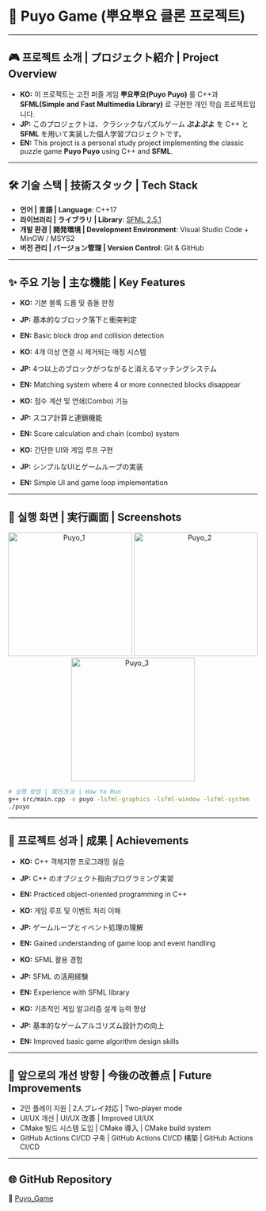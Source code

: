 # 📌 Puyo Game (뿌요뿌요 클론 프로젝트)

---

## 🎮 프로젝트 소개 | プロジェクト紹介 | Project Overview

* **KO:** 이 프로젝트는 고전 퍼즐 게임 **뿌요뿌요(Puyo Puyo)** 를 C++과 **SFML(Simple and Fast Multimedia Library)** 로 구현한 개인 학습 프로젝트입니다.
* **JP:** このプロジェクトは、クラシックなパズルゲーム **ぷよぷよ** を C++ と **SFML** を用いて実装した個人学習プロジェクトです。
* **EN:** This project is a personal study project implementing the classic puzzle game **Puyo Puyo** using C++ and **SFML**.

---

## 🛠 기술 스택 | 技術スタック | Tech Stack

* **언어 | 言語 | Language**: C++17
* **라이브러리 | ライブラリ | Library**: [SFML 2.5.1](https://www.sfml-dev.org/)
* **개발 환경 | 開発環境 | Development Environment**: Visual Studio Code + MinGW / MSYS2
* **버전 관리 | バージョン管理 | Version Control**: Git & GitHub

---

## ✨ 주요 기능 | 主な機能 | Key Features

* **KO:** 기본 블록 드롭 및 충돌 판정

* **JP:** 基本的なブロック落下と衝突判定

* **EN:** Basic block drop and collision detection

* **KO:** 4개 이상 연결 시 제거되는 매칭 시스템

* **JP:** 4つ以上のブロックがつながると消えるマッチングシステム

* **EN:** Matching system where 4 or more connected blocks disappear

* **KO:** 점수 계산 및 연쇄(Combo) 기능

* **JP:** スコア計算と連鎖機能

* **EN:** Score calculation and chain (combo) system

* **KO:** 간단한 UI와 게임 루프 구현

* **JP:** シンプルなUIとゲームループの実装

* **EN:** Simple UI and game loop implementation

---

## 📸 실행 화면 | 実行画面 | Screenshots

<p align="center">
  <img src="https://github.com/user-attachments/assets/eb9e5d27-ba6b-4b6f-b54b-8f65ef26b0be" alt="Puyo_1" width="250"/>
  <img src="https://github.com/user-attachments/assets/ef145c17-77e8-4993-8922-cc534a29acc1" alt="Puyo_2" width="250"/>
  <img src="https://github.com/user-attachments/assets/8f761123-c736-4909-8f34-50b49eb2e386" alt="Puyo_3" width="250"/>
</p>



```bash
# 실행 방법 | 実行方法 | How to Run
g++ src/main.cpp -o puyo -lsfml-graphics -lsfml-window -lsfml-system
./puyo
```

---

## 🚀 프로젝트 성과 | 成果 | Achievements

* **KO:** C++ 객체지향 프로그래밍 실습

* **JP:** C++ のオブジェクト指向プログラミング実習

* **EN:** Practiced object-oriented programming in C++

* **KO:** 게임 루프 및 이벤트 처리 이해

* **JP:** ゲームループとイベント処理の理解

* **EN:** Gained understanding of game loop and event handling

* **KO:** SFML 활용 경험

* **JP:** SFML の活用経験

* **EN:** Experience with SFML library

* **KO:** 기초적인 게임 알고리즘 설계 능력 향상

* **JP:** 基本的なゲームアルゴリズム設計力の向上

* **EN:** Improved basic game algorithm design skills

---

## 📖 앞으로의 개선 방향 | 今後の改善点 | Future Improvements

* 2인 플레이 지원 | 2人プレイ対応 | Two-player mode
* UI/UX 개선 | UI/UX 改善 | Improved UI/UX
* CMake 빌드 시스템 도입 | CMake 導入 | CMake build system
* GitHub Actions CI/CD 구축 | GitHub Actions CI/CD 構築 | GitHub Actions CI/CD

---

## 🌐 GitHub Repository

🔗 [Puyo\_Game](https://github.com/Gyu1234/Puyo_Game)
